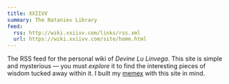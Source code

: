 ```yaml
---
title: XXIIVV
summary: The Nataniev Library
feed:
  rss: http://wiki.xxiivv.com/links/rss.xml
  url: https://wiki.xxiivv.com/site/home.html
---
```


The RSS feed for the personal wiki of _Devine Lu Linvega_. This site is simple and mysterious — you must _explore_ it to find the interesting pieces of wisdom tucked away within it. I built my [memex](/memex) with this site in mind.
